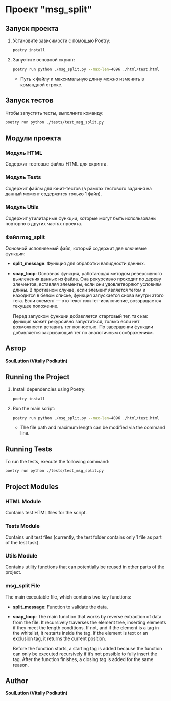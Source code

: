 
# Проект "msg_split"

## Запуск проекта

1. Установите зависимости с помощью Poetry:
   ```bash
   poetry install
   ```

2. Запустите основной скрипт:
   ```bash
   poetry run python ./msg_split.py --max-len=4096 ./html/test.html
   ```
   - Путь к файлу и максимальную длину можно изменить в командной строке.

## Запуск тестов

Чтобы запустить тесты, выполните команду:

```bash
poetry run python ./tests/test_msg_split.py
```

## Модули проекта

### Модуль HTML

Содержит тестовые файлы HTML для скрипта.

### Модуль Tests

Содержит файлы для юнит-тестов (в рамках тестового задания на данный момент содержится только 1 файл).

### Модуль Utils

Содержит утилитарные функции, которые могут быть использованы повторно в других частях проекта.

### Файл msg_split

Основной исполняемый файл, который содержит две ключевые функции:

- **split_message**: Функция для обработки валидности данных.
  
- **soap_loop**: Основная функция, работающая методом реверсивного вычленения данных из файла. Она рекурсивно проходит по дереву элементов, вставляя элементы, если они удовлетворяют условиям длины. В противном случае, если элемент является тегом и находится в белом списке, функция запускается снова внутри этого тега. Если элемент — это текст или тег-исключение, возвращается текущее положение. 

  Перед запуском функции добавляется стартовый тег, так как функция может рекурсивно запуститься, только если нет возможности вставить тег полностью. По завершении функции добавляется закрывающий тег по аналогичным соображениям.

## Автор

**SoulLution (Vitaliy Podkutin)**



## Running the Project

1. Install dependencies using Poetry:
   ```bash
   poetry install
   ```

2. Run the main script:
   ```bash
   poetry run python ./msg_split.py --max-len=4096 ./html/test.html
   ```
   - The file path and maximum length can be modified via the command line.

## Running Tests

To run the tests, execute the following command:

```bash
poetry run python ./tests/test_msg_split.py
```

## Project Modules

### HTML Module

Contains test HTML files for the script.

### Tests Module

Contains unit test files (currently, the test folder contains only 1 file as part of the test task).

### Utils Module

Contains utility functions that can potentially be reused in other parts of the project.

### msg_split File

The main executable file, which contains two key functions:

- **split_message**: Function to validate the data.
  
- **soap_loop**: The main function that works by reverse extraction of data from the file. It recursively traverses the element tree, inserting elements if they meet the length conditions. If not, and if the element is a tag in the whitelist, it restarts inside the tag. If the element is text or an exclusion tag, it returns the current position. 

  Before the function starts, a starting tag is added because the function can only be executed recursively if it’s not possible to fully insert the tag. After the function finishes, a closing tag is added for the same reason.

## Author

**SoulLution (Vitaliy Podkutin)**
